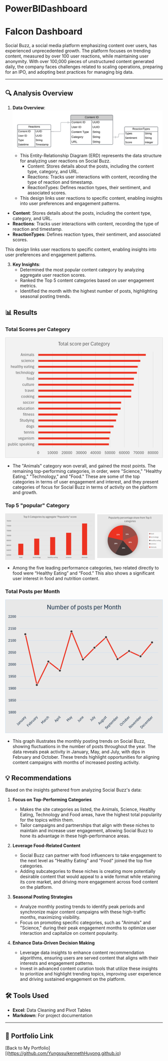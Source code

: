 # PowerBIDashboard

# Falcon Dashboard

Social Buzz, a social media platform emphasizing content over users, has experienced unprecedented growth. The platform focuses on trending content, measured by over 100 user reactions, while maintaining user anonymity. With over 100,000 pieces of unstructured content generated daily, the company faces challenges related to scaling operations, preparing for an IPO, and adopting best practices for managing big data.

---

## 🔍 Analysis Overview  

1. **Data Overview**:
![Data Overview](https://github.com/Yungssu/ExcelAnalysis/blob/main/SocialBuzzERD.png)
   - This Entity-Relationship Diagram (ERD) represents the data structure for analyzing user reactions on Social Buzz.
      - Content: Stores details about the posts, including the content type, category, and URL.
      - Reactions: Tracks user interactions with content, recording the type of reaction and timestamp.
      - ReactionTypes: Defines reaction types, their sentiment, and associated scores.
   - This design links user reactions to specific content, enabling insights into user preferences and engagement patterns. 

- **Content**: Stores details about the posts, including the content type, category, and URL.  
- **Reactions**: Tracks user interactions with content, recording the type of reaction and timestamp.  
- **ReactionTypes**: Defines reaction types, their sentiment, and associated scores.  

This design links user reactions to specific content, enabling insights into user preferences and engagement patterns.

3. **Key Insights**:
   - Determined the most popular content category by analyzing aggregate user reaction scores.  
   - Ranked the Top 5 content categories based on user engagement metrics.  
   - Identified the month with the highest number of posts, highlighting seasonal posting trends.  

## 📊 Results  

### Total Scores per Category
![Results](https://github.com/Yungssu/ExcelAnalysis/blob/main/SocialBuzzTotalScore.png)
   - The "Animals" category won overall, and gained the most points. The remaining top-performing categories, in order, were "Science," "Healthy Eating," "Technology," and "Food." These are some of the top categories in terms of user engagement and interest, and they present categories of focus for Social Buzz in terms of activity on the platform and growth.

### Top 5 "popular" Category  
![Results](https://github.com/Yungssu/ExcelAnalysis/blob/main/SocialBuzzTop5.png)
   - Among the five leading performance categories, two related directly to food were “Healthy Eating” and “Food.” This also shows a significant user interest in food and nutrition content.
### Total Posts per Month  
![Results](https://github.com/Yungssu/ExcelAnalysis/blob/main/SocialBuzzPostsPerMonth.png)
   - This graph illustrates the monthly posting trends on Social Buzz, showing fluctuations in the number of posts throughout the year. The data reveals peak activity in January, May, and July, with dips in February and October. These trends highlight opportunities for aligning content campaigns with months of increased posting activity.

## 💡 Recommendations

Based on the insights gathered from analyzing Social Buzz's data:

1. **Focus on Top-Performing Categories**  
   - Makes the site categories as listed, the Animals, Science, Healthy Eating, Technology and Food areas, have the highest total popularity for the topics within them.
   - Tailor campaigns and partnerships that align with these niches to maintain and increase user engagement, allowing Social Buzz to hone its advantage in these high-performance areas.

2. **Leverage Food-Related Content**  
   - Social Buzz can partner with food influencers to take engagement to the next level as "Healthy Eating" and "Food" joined the top five categories.
   - Adding subcategories to these niches is creating more potentially desirable content that would appeal to a wide format while retaining its core market, and driving more engagement across food content on the platform.

4. **Seasonal Posting Strategies**  
   - Analyze monthly posting trends to identify peak periods and synchronize major content campaigns with these high-traffic months, maximizing visibility.  
   - Focus on promoting specific categories, such as "Animals" and "Science," during their peak engagement months to optimize user interaction and capitalize on content popularity.

5. **Enhance Data-Driven Decision Making**  
   - Leverage data insights to enhance content recommendation algorithms, ensuring users are served content that aligns with their interests and engagement patterns.  
   - Invest in advanced content curation tools that utilize these insights to prioritize and highlight trending topics, improving user experience and driving sustained engagement on the platform.


## 🛠️ Tools Used  

- **Excel**: Data Cleaning and Pivot Tables  
- **Markdown**: For project documentation  

---

## 🔗 Portfolio Link  
[Back to My Portfolio][(https://github.com/Yungssu/kennethHuyong.github.io)

